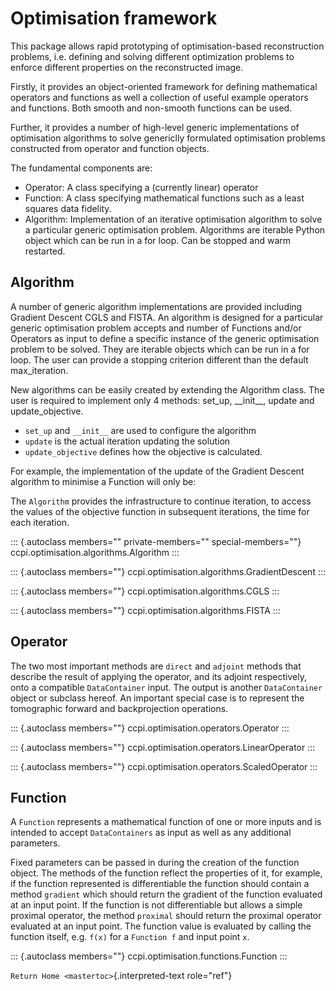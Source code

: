 Optimisation framework
======================

This package allows rapid prototyping of optimisation-based
reconstruction problems, i.e. defining and solving different
optimization problems to enforce different properties on the
reconstructed image.

Firstly, it provides an object-oriented framework for defining
mathematical operators and functions as well a collection of useful
example operators and functions. Both smooth and non-smooth functions
can be used.

Further, it provides a number of high-level generic implementations of
optimisation algorithms to solve genericlly formulated optimisation
problems constructed from operator and function objects.

The fundamental components are:

-   Operator: A class specifying a (currently linear) operator
-   Function: A class specifying mathematical functions such as a least
    squares data fidelity.
-   Algorithm: Implementation of an iterative optimisation algorithm to
    solve a particular generic optimisation problem. Algorithms are
    iterable Python object which can be run in a for loop. Can be
    stopped and warm restarted.

Algorithm
---------

A number of generic algorithm implementations are provided including
Gradient Descent CGLS and FISTA. An algorithm is designed for a
particular generic optimisation problem accepts and number of Functions
and/or Operators as input to define a specific instance of the generic
optimisation problem to be solved. They are iterable objects which can
be run in a for loop. The user can provide a stopping criterion
different than the default max\_iteration.

New algorithms can be easily created by extending the Algorithm class.
The user is required to implement only 4 methods: set\_up, \_\_init\_\_,
update and update\_objective.

-   `set_up` and `__init__` are used to configure the algorithm
-   `update` is the actual iteration updating the solution
-   `update_objective` defines how the objective is calculated.

For example, the implementation of the update of the Gradient Descent
algorithm to minimise a Function will only be:

The `Algorithm` provides the infrastructure to continue iteration, to
access the values of the objective function in subsequent iterations,
the time for each iteration.

::: {.autoclass members="" private-members="" special-members=""}
ccpi.optimisation.algorithms.Algorithm
:::

::: {.autoclass members=""}
ccpi.optimisation.algorithms.GradientDescent
:::

::: {.autoclass members=""}
ccpi.optimisation.algorithms.CGLS
:::

::: {.autoclass members=""}
ccpi.optimisation.algorithms.FISTA
:::

Operator
--------

The two most important methods are `direct` and `adjoint` methods that
describe the result of applying the operator, and its adjoint
respectively, onto a compatible `DataContainer` input. The output is
another `DataContainer` object or subclass hereof. An important special
case is to represent the tomographic forward and backprojection
operations.

::: {.autoclass members=""}
ccpi.optimisation.operators.Operator
:::

::: {.autoclass members=""}
ccpi.optimisation.operators.LinearOperator
:::

::: {.autoclass members=""}
ccpi.optimisation.operators.ScaledOperator
:::

Function
--------

A `Function` represents a mathematical function of one or more inputs
and is intended to accept `DataContainers` as input as well as any
additional parameters.

Fixed parameters can be passed in during the creation of the function
object. The methods of the function reflect the properties of it, for
example, if the function represented is differentiable the function
should contain a method `gradient` which should return the gradient of
the function evaluated at an input point. If the function is not
differentiable but allows a simple proximal operator, the method
`proximal` should return the proximal operator evaluated at an input
point. The function value is evaluated by calling the function itself,
e.g. `f(x)` for a `Function f` and input point `x`.

::: {.autoclass members=""}
ccpi.optimisation.functions.Function
:::

`Return Home <mastertoc>`{.interpreted-text role="ref"}
